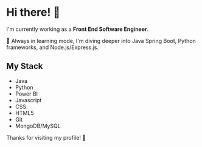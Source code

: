 # Hi there! 👋

I'm currently working as a **Front End Software Engineer**.

🔭 Always in learning mode, I'm diving deeper into Java Spring Boot, Python frameworks, and Node.js/Express.js.

## My Stack

- Java
- Python
- Power BI
- Javascript
- CSS
- HTML5
- Git
- MongoDB/MySQL

Thanks for visiting my profile! 🚀
